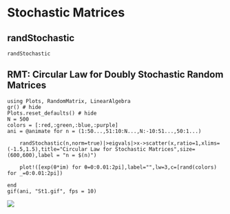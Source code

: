 # Stochastic Matrices
## randStochastic
```@docs
randStochastic
```
## RMT: Circular Law for Doubly Stochastic Random Matrices
```@eval 
using Plots, RandomMatrix, LinearAlgebra
gr() # hide
Plots.reset_defaults() # hide
N = 500
colors = [:red,:green,:blue,:purple]
ani = @animate for n = (1:50...,51:10:N...,N:-10:51...,50:1...)
     
    randStochastic(n,norm=true)|>eigvals|>x->scatter(x,ratio=1,xlims=(-1.5,1.5),title="Circular Law for Stochastic Matrices",size=(600,600),label = "n = $(n)")

    plot!([exp(θ*im) for θ=0:0.01:2pi],label="",lw=3,c=[rand(colors) for _=0:0.01:2pi])
        
end 
gif(ani, "St1.gif", fps = 10)
```
![](St1.gif)